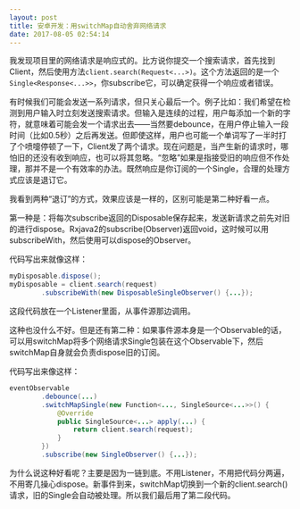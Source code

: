 ```yaml
---
layout: post
title: 安卓开发：用switchMap自动舍弃网络请求
date: 2017-08-05 02:54:14
---
```


我发现项目里的网络请求是响应式的。比方说你提交一个搜索请求，首先找到Client，然后使用方法`client.search(Request<...>)`。这个方法返回的是一个`Single<Response<...>>`，你subscribe它，可以确定获得一个响应或者错误。
<!--more-->

有时候我们可能会发送一系列请求，但只关心最后一个。例子比如：我们希望在检测到用户输入时立刻发送搜索请求。但输入是连续的过程，用户每添加一个新的字符，就意味着可能会发一个请求出去——当然要debounce，在用户停止输入一段时间（比如0.5秒）之后再发送。但即使这样，用户也可能一个单词写了一半时打了个喷嚏停顿了一下，Client发了两个请求。现在问题是，当产生新的请求时，哪怕旧的还没有收到响应，也可以将其忽略。“忽略”如果是指接受旧的响应但不作处理，那并不是一个有效率的办法。既然响应是你订阅的一个Single，合理的处理方式应该是退订它。

我看到两种“退订”的方式，效果应该是一样的，区别可能是第二种好看一点。

第一种是：将每次subscribe返回的Disposable保存起来，发送新请求之前先对旧的进行dispose。Rxjava2的subscribe(Observer)返回void，这时候可以用subscribeWith，然后使用可以dispose的Observer。

代码写出来就像这样：

```java
myDisposable.dispose();
myDisposable = client.search(request)
        .subscribeWith(new DisposableSingleObserver() {...});
```

这段代码放在一个Listener里面，从事件源那边调用。

这种也没什么不好。但是还有第二种：如果事件源本身是一个Observable的话，可以用switchMap将多个网络请求Single包装在这个Observable下，然后switchMap自身就会负责dispose旧的订阅。

代码写出来像这样：

```java
eventObservable
        .debounce(...)
        .switchMapSingle(new Function<..., SingleSource<...>>() {
            @Override
            public SingleSource<...> apply(...) {
                return client.search(request);
            }
        })
        .subscribe(new SingleObserver() {...});
```

为什么说这种好看呢？主要是因为一链到底。不用Listener，不用把代码分两遍，不用寄几操心dispose。新事件到来，switchMap切换到一个新的client.search()请求，旧的Single会自动被处理。所以我们最后用了第二段代码。​​​​